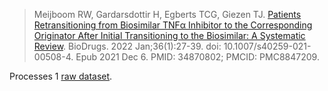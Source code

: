 > Meijboom RW, Gardarsdottir H, Egberts TCG, Giezen TJ. 
> [Patients Retransitioning from Biosimilar TNFα Inhibitor to the Corresponding 
> Originator After Initial Transitioning to the Biosimilar: A Systematic Review](https://pubmed.ncbi.nlm.nih.gov/34870802/). 
> BioDrugs. 2022 Jan;36(1):27-39. doi: 10.1007/s40259-021-00508-4. Epub 2021 Dec 6. 
> PMID: 34870802; PMCID: PMC8847209.

Processes 1 [raw dataset](https://osf.io/4cdku/).